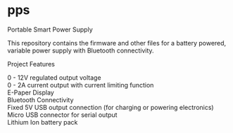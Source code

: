 # pps
Portable Smart Power Supply

This repository contains the firmware and other files for a battery powered, variable power supply with Bluetooth connectivity.

Project Features

0 - 12V regulated output voltage <br>
0 - 2A current output with current limiting function <br>
E-Paper Display <br>
Bluetooth Connectivity <br>
Fixed 5V USB output connection (for charging or powering electronics) <br>
Micro USB connector for serial output <br>
Lithium Ion battery pack <br>
